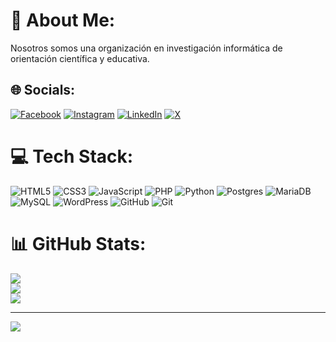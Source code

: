 # 💫 About Me:
Nosotros somos una organización en investigación informática de orientación científica y educativa.


## 🌐 Socials:
[![Facebook](https://img.shields.io/badge/Facebook-%231877F2.svg?logo=Facebook&logoColor=white)](https://facebook.com/https://www.facebook.com/organizacionlazarus) [![Instagram](https://img.shields.io/badge/Instagram-%23E4405F.svg?logo=Instagram&logoColor=white)](https://instagram.com/https://www.instagram.com/lazarusciil/) [![LinkedIn](https://img.shields.io/badge/LinkedIn-%230077B5.svg?logo=linkedin&logoColor=white)](https://linkedin.com/in/https://ve.linkedin.com/in/centrolazarus) [![X](https://img.shields.io/badge/X-black.svg?logo=X&logoColor=white)](https://x.com/https://twitter.com/LAZARUSCIIL) 

# 💻 Tech Stack:
![HTML5](https://img.shields.io/badge/html5-%23E34F26.svg?style=for-the-badge&logo=html5&logoColor=white) ![CSS3](https://img.shields.io/badge/css3-%231572B6.svg?style=for-the-badge&logo=css3&logoColor=white) ![JavaScript](https://img.shields.io/badge/javascript-%23323330.svg?style=for-the-badge&logo=javascript&logoColor=%23F7DF1E) ![PHP](https://img.shields.io/badge/php-%23777BB4.svg?style=for-the-badge&logo=php&logoColor=white) ![Python](https://img.shields.io/badge/python-3670A0?style=for-the-badge&logo=python&logoColor=ffdd54) ![Postgres](https://img.shields.io/badge/postgres-%23316192.svg?style=for-the-badge&logo=postgresql&logoColor=white) ![MariaDB](https://img.shields.io/badge/MariaDB-003545?style=for-the-badge&logo=mariadb&logoColor=white) ![MySQL](https://img.shields.io/badge/mysql-4479A1.svg?style=for-the-badge&logo=mysql&logoColor=white) ![WordPress](https://img.shields.io/badge/WordPress-%23117AC9.svg?style=for-the-badge&logo=WordPress&logoColor=white) ![GitHub](https://img.shields.io/badge/github-%23121011.svg?style=for-the-badge&logo=github&logoColor=white) ![Git](https://img.shields.io/badge/git-%23F05033.svg?style=for-the-badge&logo=git&logoColor=white)
# 📊 GitHub Stats:
![](https://github-readme-stats.vercel.app/api?username=lazarus-lab&theme=dark&hide_border=false&include_all_commits=false&count_private=false)<br/>
![](https://github-readme-streak-stats.herokuapp.com/?user=lazarus-lab&theme=dark&hide_border=false)<br/>
![](https://github-readme-stats.vercel.app/api/top-langs/?username=lazarus-lab&theme=dark&hide_border=false&include_all_commits=false&count_private=false&layout=compact)

---
[![](https://visitcount.itsvg.in/api?id=lazarus-lab&icon=0&color=0)](https://visitcount.itsvg.in)

<!-- Proudly created with GPRM ( https://gprm.itsvg.in ) -->
